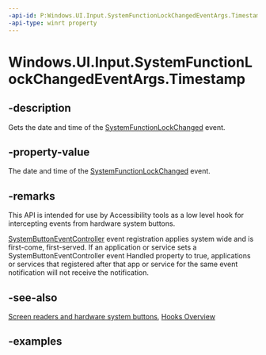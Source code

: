 ```yaml
---
-api-id: P:Windows.UI.Input.SystemFunctionLockChangedEventArgs.Timestamp
-api-type: winrt property
---
```


<!-- Property syntax.
public ulong Timestamp { get; }
-->

# Windows.UI.Input.SystemFunctionLockChangedEventArgs.Timestamp

## -description

Gets the date and time of the [SystemFunctionLockChanged](systembuttoneventcontroller_systemfunctionlockchanged.md) event.

## -property-value

The date and time of the [SystemFunctionLockChanged](systembuttoneventcontroller_systemfunctionlockchanged.md) event.

## -remarks

This API is intended for use by Accessibility tools as a low level hook for intercepting events from hardware system buttons.

[SystemButtonEventController](systembuttoneventcontroller.md) event registration applies system wide and is first-come, first-served. If an application or service sets a SystemButtonEventController event Handled property to true, applications or services that registered after that app or service for the same event notification will not receive the notification.

## -see-also

[Screen readers and hardware system buttons](/windows/uwp/design/accessibility/system-button-narration), [Hooks Overview](/windows/win32/winmsg/about-hooks)

## -examples
